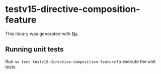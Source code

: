# testv15-directive-composition-feature

This library was generated with [Nx](https://nx.dev).

## Running unit tests

Run `nx test testv15-directive-composition-feature` to execute the unit tests.
